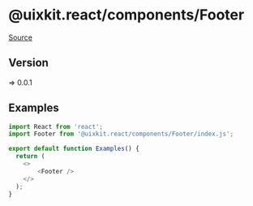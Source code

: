# @uixkit.react/components/Footer

[Source](https://github.com/xizon/uix-kit-react/tree/master/src/client/components/Footer)

## Version

=> 0.0.1

## Examples

```js
import React from 'react';
import Footer from '@uixkit.react/components/Footer/index.js';

export default function Examples() {
  return (
    <>
		<Footer />
    </>
  );
}

```